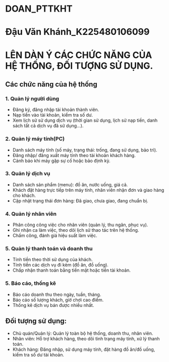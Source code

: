 # DOAN_PTTKHT
# Đậu Văn Khánh_K225480106099

# LÊN DÀN Ý CÁC CHỨC NĂNG CỦA HỆ THỐNG, ĐỐI TƯỢNG SỬ DỤNG.

## Các chức năng của hệ thống
### 1. Quản lý người dùng
+ Đăng ký, đăng nhập tài khoản thành viên.
+ Nạp tiền vào tài khoản, kiểm tra số dư.
+ Xem lịch sử sử dụng dịch vụ (thời gian sử dụng, lịch sử nạp tiền, danh sách tất cả dịch vụ đã sử dụng...).

### 2. Quản lý máy tính(PC)
+ Danh sách máy tính (số máy, trạng thái: trống, đang sử dụng, bảo trì).
+ Đăng nhập/ đăng xuất máy tính theo tài khoản khách hàng.
+ Cảnh báo khi máy gặp sự cố hoặc bảo định kỳ.
  
### 3. Quản lý dịch vụ
+ Danh sách sản phẩm (menu): đồ ăn, nước uống, giá cả.
+ Khách đặt hàng trực tiếp trên máy tính, nhân viên nhận đơn và giao hàng cho khách.
+ Cập nhật trạng thái đơn hàng: Đã giao, chưa giao, đang chuẩn bị.

### 4. Quản lý nhân viên
+ Phân công công việc cho nhân viên (quản lý, thu ngân, phục vụ).
+ Ghi nhận ca làm việc, theo dõi lịch sử thao tác trên hệ thống.
+ Chấm công, đánh giá hiệu suất làm việc.

### 5. Quản lý thanh toán và doanh thu
+ Tính tiền theo thời sử dụng của khách.
+ Tính tiền các dịch vụ đi kèm (đồ ăn, đồ uống).
+ Chấp nhận thanh toán bằng tiền mặt hoặc tiền tài khoản.

### 5. Báo cáo, thống kê
+ Báo cáo doanh thu theo ngày, tuần, tháng.
+ Báo cáo số lượng khách, giờ chơi cao điểm.
+ Thống kê dịch vụ bán được nhiều nhất.
  
## Đối tượng sử dụng:
+ Chủ quán/Quản lý: Quản lý toàn bộ hệ thống, doanh thu, nhân viên.
+ Nhân viên: Hỗ trợ khách hàng, theo dõi tình trạng máy tính, xử lý thanh toán.
+ Khách hàng: Đăng nhập, sử dụng máy tính, đặt hàng đồ ăn/đồ uống, kiểm tra số dư tài khoản.
